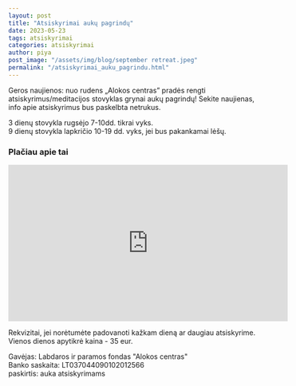 ```yaml
---
layout: post
title: "Atsiskyrimai aukų pagrindų"
date: 2023-05-23
tags: atsiskyrimai
categories: atsiskyrimai
author: piya
post_image: "/assets/img/blog/september retreat.jpeg"
permalink: "/atsiskyrimai_auku_pagrindu.html"
---
```


Geros naujienos: nuo rudens „Alokos centras” pradės rengti atsiskyrimus/meditacijos stovyklas grynai aukų pagrindų! Sekite naujienas, info apie atsiskyrimus bus paskelbta netrukus.

3 dienų stovykla rugsėjo 7-10dd. tikrai vyks.\
9 dienų stovykla lapkričio 10-19 dd. vyks, jei bus pakankamai lėšų.

### Plačiau apie tai

<iframe src="https://www.facebook.com/plugins/video.php?height=314&href=https%3A%2F%2Fwww.facebook.com%2Falokoscentras%2Fvideos%2F958518608604003%2F&show_text=false&width=560&t=0" width="560" height="314" style="border:none;overflow:hidden" scrolling="no" frameborder="0" allowfullscreen="true" allow="autoplay; clipboard-write; encrypted-media; picture-in-picture; web-share" allowFullScreen="true"></iframe>

Rekvizitai, jei norėtumėte padovanoti kažkam dieną ar daugiau atsiskyrime.\
Vienos dienos apytikrė kaina - 35 eur.

Gavėjas: Labdaros ir paramos fondas "Alokos centras"\
Banko saskaita: LT037044090102012566\
paskirtis: auka atsiskyrimams











